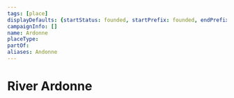 ```yaml
---
tags: [place]
displayDefaults: {startStatus: founded, startPrefix: founded, endPrefix: destroyed, endStatus: destroyed}
campaignInfo: []
name: Ardonne
placeType:
partOf:
aliases: Andonne
---
```

# River Ardonne

